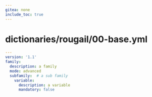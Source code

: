 ```yaml
---
gitea: none
include_toc: true
---
```

# dictionaries/rougail/00-base.yml

```yaml
---
version: '1.1'
family:
  description: a family
  mode: advanced
  subfamily:  # a sub family
    variable:
      description: a variable
      mandatory: false
```
